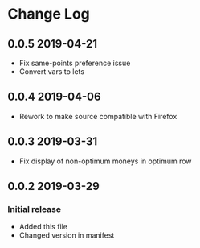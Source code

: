 # Change Log

## 0.0.5 2019-04-21
- Fix same-points preference issue
- Convert vars to lets

## 0.0.4 2019-04-06
- Rework to make source compatible with Firefox

## 0.0.3 2019-03-31
- Fix display of non-optimum moneys in optimum row

## 0.0.2 2019-03-29
### Initial release
- Added this file
- Changed version in manifest
